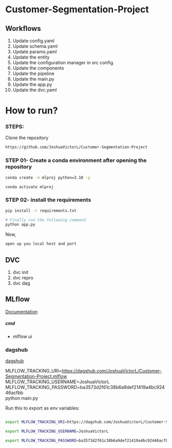 # Customer-Segmentation-Project

## Workflows

1. Update config.yaml
2. Update schema.yaml
3. Update params.yaml
4. Update the entity
5. Update the configuration manager in src config
6. Update the components
7. Update the pipeline 
8. Update the main.py
9. Update the app.py
10. Update the dvc.yaml



# How to run?
### STEPS:

Clone the repository

```bash
https://github.com/JoshuaVictorL/Customer-Segmentation-Project
```
### STEP 01- Create a conda environment after opening the repository

```bash
conda create -n mlproj python=3.10 -y
```

```bash
conda activate mlproj
```


### STEP 02- install the requirements
```bash
pip install -r requirements.txt
```


```bash
# Finally run the following command
python app.py
```

Now,
```bash
open up you local host and port
```

## DVC

1. dvc init
2. dvc repro
3. dvc dag



## MLflow

[Documentation](https://mlflow.org/docs/latest/index.html)


##### cmd
- mlflow ui

### dagshub
[dagshub](https://dagshub.com/)

MLFLOW_TRACKING_URI=https://dagshub.com/JoshuaVictorL/Customer-Segmentation-Project.mlflow \
MLFLOW_TRACKING_USERNAME=JoshuaVictorL \
MLFLOW_TRACKING_PASSWORD=ba3573d2f61c38b6a9def21419a4bc92446acfbb \
python main.py

Run this to export as env variables:

```bash

export MLFLOW_TRACKING_URI=https://dagshub.com/JoshuaVictorL/Customer-Segmentation-Project.mlflowmlflow

export MLFLOW_TRACKING_USERNAME=JoshuaVictorL 

export MLFLOW_TRACKING_PASSWORD=ba3573d2f61c38b6a9def21419a4bc92446acfbb

```
